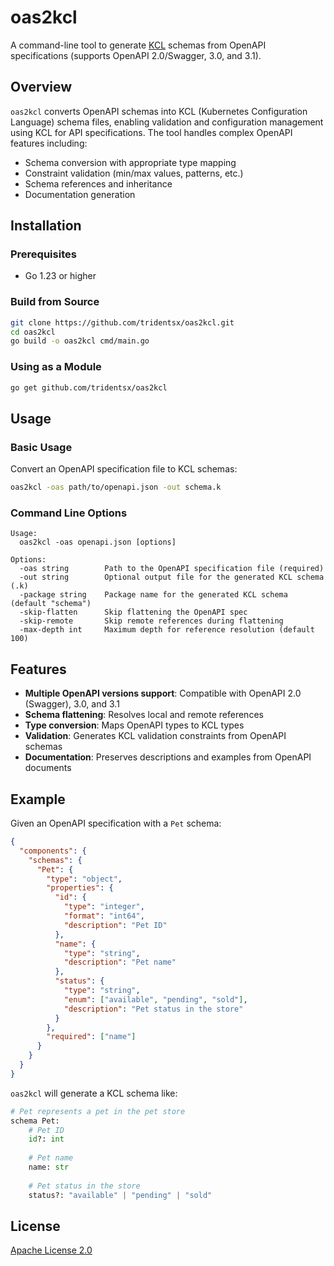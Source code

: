 # oas2kcl

A command-line tool to generate [KCL](https://kcl-lang.io/) schemas from OpenAPI specifications (supports OpenAPI 2.0/Swagger, 3.0, and 3.1).

## Overview

`oas2kcl` converts OpenAPI schemas into KCL (Kubernetes Configuration Language) schema files, enabling validation and configuration management using KCL for API specifications. The tool handles complex OpenAPI features including:

- Schema conversion with appropriate type mapping
- Constraint validation (min/max values, patterns, etc.)
- Schema references and inheritance
- Documentation generation

## Installation

### Prerequisites

- Go 1.23 or higher

### Build from Source

```bash
git clone https://github.com/tridentsx/oas2kcl.git
cd oas2kcl
go build -o oas2kcl cmd/main.go
```

### Using as a Module

```bash
go get github.com/tridentsx/oas2kcl
```

## Usage

### Basic Usage

Convert an OpenAPI specification file to KCL schemas:

```bash
oas2kcl -oas path/to/openapi.json -out schema.k
```

### Command Line Options

```
Usage:
  oas2kcl -oas openapi.json [options]

Options:
  -oas string        Path to the OpenAPI specification file (required)
  -out string        Optional output file for the generated KCL schema (.k)
  -package string    Package name for the generated KCL schema (default "schema")
  -skip-flatten      Skip flattening the OpenAPI spec
  -skip-remote       Skip remote references during flattening
  -max-depth int     Maximum depth for reference resolution (default 100)
```

## Features

- **Multiple OpenAPI versions support**: Compatible with OpenAPI 2.0 (Swagger), 3.0, and 3.1
- **Schema flattening**: Resolves local and remote references
- **Type conversion**: Maps OpenAPI types to KCL types
- **Validation**: Generates KCL validation constraints from OpenAPI schemas
- **Documentation**: Preserves descriptions and examples from OpenAPI documents

## Example

Given an OpenAPI specification with a `Pet` schema:

```json
{
  "components": {
    "schemas": {
      "Pet": {
        "type": "object",
        "properties": {
          "id": {
            "type": "integer",
            "format": "int64",
            "description": "Pet ID"
          },
          "name": {
            "type": "string",
            "description": "Pet name"
          },
          "status": {
            "type": "string",
            "enum": ["available", "pending", "sold"],
            "description": "Pet status in the store"
          }
        },
        "required": ["name"]
      }
    }
  }
}
```

`oas2kcl` will generate a KCL schema like:

```python
# Pet represents a pet in the pet store
schema Pet:
    # Pet ID
    id?: int
    
    # Pet name
    name: str
    
    # Pet status in the store
    status?: "available" | "pending" | "sold"
```

## License

[Apache License 2.0](LICENSE)